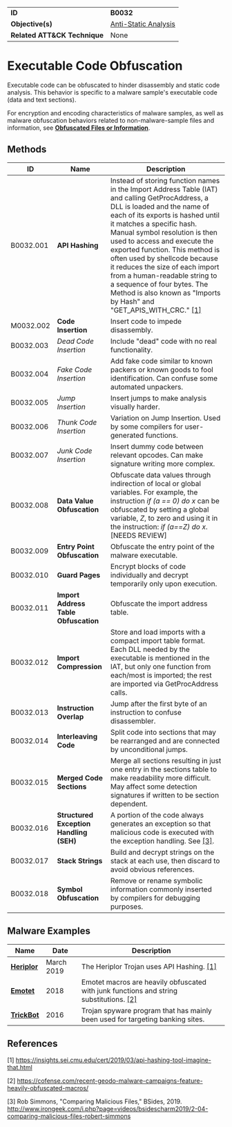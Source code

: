 |||
|---------|------------------------|
|**ID**|**B0032**|
|**Objective(s)**| [Anti-Static Analysis](https://github.com/MBCProject/mbc-markdown/tree/master/anti-static-analysis)|
|**Related ATT&CK Technique**|None|


Executable Code Obfuscation
===========================
Executable code can be obfuscated to hinder disassembly and static code analysis. This behavior is specific to a malware sample's executable code (data and text sections).

For encryption and encoding characteristics of malware samples, as well as malware obfuscation behaviors related to non-malware-sample files and information, see [**Obfuscated Files or Information**](https://github.com/MBCProject/mbc-markdown/blob/master/defense-evasion/obfuscate-files.md).

Methods
-------
|ID|Name|Description|
|-----------------------------|--------|-----------------------------|
|B0032.001|**API Hashing**|Instead of storing function names in the Import Address Table (IAT) and calling GetProcAddress, a DLL is loaded and the name of each of its exports is hashed until it matches a specific hash. Manual symbol resolution is then used to access and execute the exported function. This method is often used by shellcode because it reduces the size of each import from a human-readable string to a sequence of four bytes. The Method is also known as "Imports by Hash" and "GET_APIS_WITH_CRC." [[1]](#1)| 
|M0032.002 |**Code Insertion**|Insert code to impede disassembly.|
|B0032.003|*Dead Code Insertion*|Include "dead" code with no real functionality.|
|B0032.004|*Fake Code Insertion*|Add fake code similar to known packers or known goods to fool identification. Can confuse some automated unpackers.|
|B0032.005|*Jump Insertion*|Insert jumps to make analysis visually harder.|
|B0032.006|*Thunk Code Insertion*|Variation on Jump Insertion. Used by some compilers for user-generated functions.|
|B0032.007|*Junk Code Insertion*|Insert dummy code between relevant opcodes. Can make signature writing more complex.|
|B0032.008|**Data Value Obfuscation**|Obfuscate data values through indirection of local or global variables. For example, the instruction *if (a == 0) do x* can be obfuscated by setting a global variable, *Z*, to zero and using it in the instruction: *if (a==Z) do x*.  [NEEDS REVIEW]|
|B0032.009|**Entry Point Obfuscation**|Obfuscate the entry point of the malware executable.|
|B0032.010|**Guard Pages**|Encrypt blocks of code individually and decrypt temporarily only upon execution.|
|B0032.011|**Import Address Table Obfuscation**|Obfuscate the import address table.|
|B0032.012|**Import Compression**|Store and load imports with a compact import table format. Each DLL needed by the executable is mentioned in the IAT, but only one function from each/most is imported; the rest are imported via GetProcAddress calls.|
|B0032.013|**Instruction Overlap**|Jump after the first byte of an instruction to confuse disassembler.|
|B0032.014|**Interleaving Code**|Split code into sections that may be rearranged and are connected by unconditional jumps.|
|B0032.015|**Merged Code Sections**|Merge all sections resulting in just one entry in the sections table to make readability more difficult. May affect some detection signatures if written to be section dependent.|
|B0032.016|**Structured Exception Handling (SEH)**|A portion of the code always generates an exception so that malicious code is executed with the exception handling. See  [[3]](#3).|
|B0032.017|**Stack Strings**|Build and decrypt strings on the stack at each use, then discard to avoid obvious references.|
|B0032.018|**Symbol Obfuscation**|Remove or rename symbolic information commonly inserted by compilers for debugging purposes.|
   
Malware Examples
----------------
|Name|Date|Description|
|-----------------------------------------------|--------|-----------------------------|
|[**Heriplor**](https://github.com/MBCProject/mbc-markdown/blob/master/xample-malware/heriplor.md)|March 2019|The Heriplor Trojan uses API Hashing. [[1]](#1)|
|[**Emotet**](https://github.com/MBCProject/mbc-markdown/blob/master/xample-malware/emotet.md)|2018|Emotet macros are heavily obfuscated with junk functions and string substitutions. [[2]](#2)|
|[**TrickBot**](https://github.com/MBCProject/mbc-markdown/tree/master/xample-malware/trickbot.md)|2016|Trojan spyware program that has mainly been used for targeting banking sites.|

References
----------
<a name="1">[1]</a> https://insights.sei.cmu.edu/cert/2019/03/api-hashing-tool-imagine-that.html 

<a name="2">[2]</a> https://cofense.com/recent-geodo-malware-campaigns-feature-heavily-obfuscated-macros/ 

<a name="3">[3]</a> Rob Simmons, "Comparing Malicious Files," BSides, 2019. http://www.irongeek.com/i.php?page=videos/bsidescharm2019/2-04-comparing-malicious-files-robert-simmons 